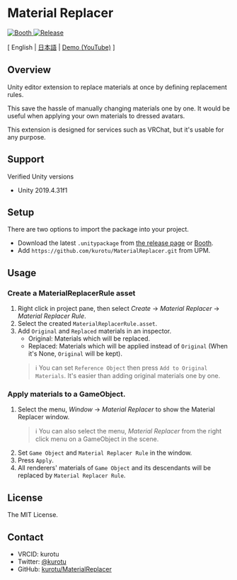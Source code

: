 # Material Replacer

<a href="https://kurotu.booth.pm/items/4023240">
  <img alt="Booth" src="https://asset.booth.pm/static-images/banner/200x40_01.png">
</a>

<a href="https://github.com/kurotu/MaterialReplacer/releases/latest">
  <img alt="Release" src="https://img.shields.io/github/v/release/kurotu/MaterialReplacer">
</a>

[ English | [日本語](./README_JP.md) | [Demo (YouTube)](https://youtu.be/cPbJyPUZaqo) ]

## Overview

Unity editor extension to replace materials at once by defining replacement rules.

This save the hassle of manually changing materials one by one.
It would be useful when applying your own materials to dressed avatars.

This extension is designed for services such as VRChat, but it's usable for any purpose.

## Support

Verified Unity versions
- Unity 2019.4.31f1

## Setup

There are two options to import the package into your project.

- Download the latest `.unitypackage` from [the release page](https://github.com/kurotu/MaterialReplacer/releases/latest) or [Booth]().
- Add `https://github.com/kurotu/MaterialReplacer.git` from UPM.

## Usage

### Create a MaterialReplacerRule asset

1. Right click in project pane, then select *Create* -> *Material Replacer* -> *Material Replacer Rule*.
2. Select the created `MaterialReplacerRule.asset`.
3. Add `Original` and `Replaced` materials in an inspector.
    - Original: Materials which will be replaced.
    - Replaced: Materials which will be applied instead of `Original` (When it's None, `Original` will be kept).
    > ℹ️ You can set `Reference Object` then press `Add to Original Materials`. It's easier than adding original materials one by one.

### Apply materials to a GameObject.

1. Select the menu, *Window* -> *Material Replacer* to show the Material Replacer window.
   > ℹ️ You can also select the menu, *Material Replacer* from the right click menu on a GameObject in the scene.
2. Set `Game Object` and `Material Replacer Rule` in the window.
3. Press `Apply`.
4. All renderers' materials of `Game Object` and its descendants will be replaced by `Material Replacer Rule`.

## License

The MIT License.

## Contact

- VRCID: kurotu
- Twitter: [@kurotu](https://twitter.com/kurotu)
- GitHub: [kurotu/MaterialReplacer](https://github.com/kurotu/MaterialReplacer)
